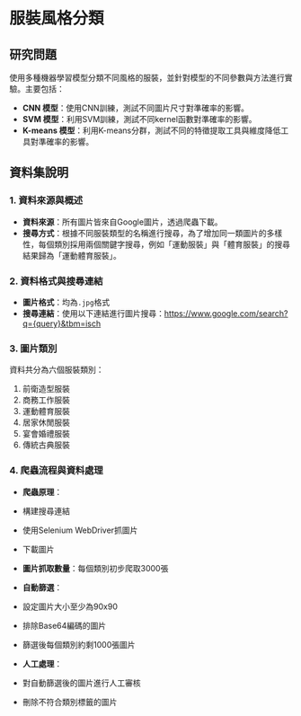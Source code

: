 # 服裝風格分類

## 研究問題
使用多種機器學習模型分類不同風格的服裝，並針對模型的不同參數與方法進行實驗。主要包括：
- **CNN 模型**：使用CNN訓練，測試不同圖片尺寸對準確率的影響。
- **SVM 模型**：利用SVM訓練，測試不同kernel函數對準確率的影響。
- **K-means 模型**：利用K-means分群，測試不同的特徵提取工具與維度降低工具對準確率的影響。

## 資料集說明

### 1. 資料來源與概述
- **資料來源**：所有圖片皆來自Google圖片，透過爬蟲下載。
- **搜尋方式**：根據不同服裝類型的名稱進行搜尋，為了增加同一類圖片的多樣性，每個類別採用兩個關鍵字搜尋，例如「運動服裝」與「體育服裝」的搜尋結果歸為「運動體育服裝」。

### 2. 資料格式與搜尋連結
- **圖片格式**：均為`.jpg`格式
- **搜尋連結**：使用以下連結進行圖片搜尋：https://www.google.com/search?q={query}&tbm=isch

### 3. 圖片類別
資料共分為六個服裝類別：
1. 前衛造型服裝
2. 商務工作服裝
3. 運動體育服裝
4. 居家休閒服裝
5. 宴會婚禮服裝
6. 傳統古典服裝

### 4. 爬蟲流程與資料處理
- **爬蟲原理**：
- 構建搜尋連結
- 使用Selenium WebDriver抓圖片
- 下載圖片

- **圖片抓取數量**：每個類別初步爬取3000張

- **自動篩選**：
- 設定圖片大小至少為90x90
- 排除Base64編碼的圖片
- 篩選後每個類別約剩1000張圖片

- **人工處理**：
- 對自動篩選後的圖片進行人工審核
- 刪除不符合類別標籤的圖片
